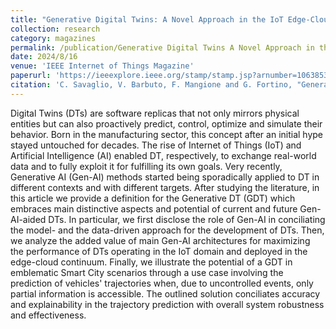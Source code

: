 ```yaml
---
title: "Generative Digital Twins: A Novel Approach in the IoT Edge-Cloud Continuum"
collection: research
category: magazines
permalink: /publication/Generative Digital Twins A Novel Approach in the IoT Edge-Cloud Continuum
date: 2024/8/16
venue: 'IEEE Internet of Things Magazine'
paperurl: 'https://ieeexplore.ieee.org/stamp/stamp.jsp?arnumber=10638534'
citation: 'C. Savaglio, V. Barbuto, F. Mangione and G. Fortino, "Generative Digital Twins: A Novel Approach in the IoT Edge-Cloud Continuum," in IEEE Internet of Things Magazine, doi: 10.1109/IOTM.001.2400035. keywords: {Artificial intelligence;Data models;Solid modeling;Computational modeling;Real-time systems;Industrial Internet of Things;Adaptation models}'
---
```


Digital Twins (DTs) are software replicas that not only mirrors physical entities but can also proactively predict, control, optimize and simulate their behavior. Born in the manufacturing sector, this concept after an initial hype stayed untouched for decades. The rise of Internet of Things (IoT) and Artificial Intelligence (AI) enabled DT, respectively, to exchange real-world data and to fully exploit it for fulfilling its own goals. Very recently, Generative AI (Gen-AI) methods started being sporadically applied to DT in different contexts and with different targets. After studying the literature, in this article we provide a definition for the Generative DT (GDT) which embraces main distinctive aspects and potential of current and future Gen- AI-aided DTs. In particular, we first disclose the role of Gen-AI in conciliating the model- and the data-driven approach for the development of DTs. Then, we analyze the added value of main Gen-AI architectures for maximizing the performance of DTs operating in the IoT domain and deployed in the edge-cloud continuum. Finally, we illustrate the potential of a GDT in emblematic Smart City scenarios through a use case involving the prediction of vehicles' trajectories when, due to uncontrolled events, only partial information is accessible. The outlined solution conciliates accuracy and explainability in the trajectory prediction with overall system robustness and effectiveness.
